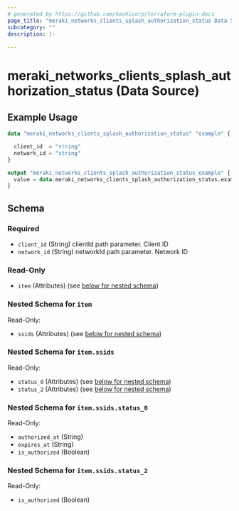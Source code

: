 ```yaml
---
# generated by https://github.com/hashicorp/terraform-plugin-docs
page_title: "meraki_networks_clients_splash_authorization_status Data Source - terraform-provider-meraki"
subcategory: ""
description: |-
  
---
```


# meraki_networks_clients_splash_authorization_status (Data Source)



## Example Usage

```terraform
data "meraki_networks_clients_splash_authorization_status" "example" {

  client_id  = "string"
  network_id = "string"
}

output "meraki_networks_clients_splash_authorization_status_example" {
  value = data.meraki_networks_clients_splash_authorization_status.example.item
}
```

<!-- schema generated by tfplugindocs -->
## Schema

### Required

- `client_id` (String) clientId path parameter. Client ID
- `network_id` (String) networkId path parameter. Network ID

### Read-Only

- `item` (Attributes) (see [below for nested schema](#nestedatt--item))

<a id="nestedatt--item"></a>
### Nested Schema for `item`

Read-Only:

- `ssids` (Attributes) (see [below for nested schema](#nestedatt--item--ssids))

<a id="nestedatt--item--ssids"></a>
### Nested Schema for `item.ssids`

Read-Only:

- `status_0` (Attributes) (see [below for nested schema](#nestedatt--item--ssids--status_0))
- `status_2` (Attributes) (see [below for nested schema](#nestedatt--item--ssids--status_2))

<a id="nestedatt--item--ssids--status_0"></a>
### Nested Schema for `item.ssids.status_0`

Read-Only:

- `authorized_at` (String)
- `expires_at` (String)
- `is_authorized` (Boolean)


<a id="nestedatt--item--ssids--status_2"></a>
### Nested Schema for `item.ssids.status_2`

Read-Only:

- `is_authorized` (Boolean)
